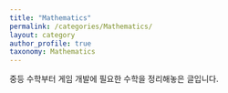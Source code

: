 ```yaml
---
title: "Mathematics"
permalink: /categories/Mathematics/
layout: category
author_profile: true
taxonomy: Mathematics
---
```


중등 수학부터 게임 개발에 필요한 수학을 정리해놓은 글입니다.